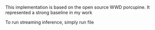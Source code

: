 This implementation is based on the open source WWD porcupine. It represented a strong baseline in my work

To run streaming inference, simply run file 
